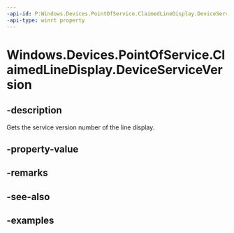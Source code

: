 ```yaml
---
-api-id: P:Windows.Devices.PointOfService.ClaimedLineDisplay.DeviceServiceVersion
-api-type: winrt property
---
```


<!-- Property syntax.
public string DeviceServiceVersion { get; }
-->

# Windows.Devices.PointOfService.ClaimedLineDisplay.DeviceServiceVersion

## -description
Gets the service version number of the line display.

## -property-value

## -remarks

## -see-also

## -examples
